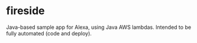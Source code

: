 # fireside
Java-based sample app for Alexa, using Java AWS lambdas. Intended to be fully automated (code and deploy).

